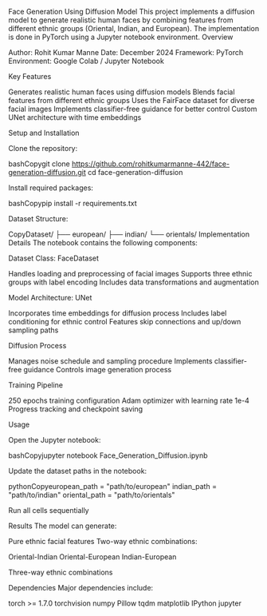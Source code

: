 Face Generation Using Diffusion Model
This project implements a diffusion model to generate realistic human faces by combining features from different ethnic groups (Oriental, Indian, and European). The implementation is done in PyTorch using a Jupyter notebook environment.
Overview

Author: Rohit Kumar Manne
Date: December 2024
Framework: PyTorch
Environment: Google Colab / Jupyter Notebook

Key Features

Generates realistic human faces using diffusion models
Blends facial features from different ethnic groups
Uses the FairFace dataset for diverse facial images
Implements classifier-free guidance for better control
Custom UNet architecture with time embeddings

Setup and Installation

Clone the repository:

bashCopygit clone https://github.com/rohitkumarmanne-442/face-generation-diffusion.git
cd face-generation-diffusion

Install required packages:

bashCopypip install -r requirements.txt

Dataset Structure:

CopyDataset/
├── european/
├── indian/
└── orientals/
Implementation Details
The notebook contains the following components:

Dataset Class: FaceDataset

Handles loading and preprocessing of facial images
Supports three ethnic groups with label encoding
Includes data transformations and augmentation


Model Architecture: UNet

Incorporates time embeddings for diffusion process
Includes label conditioning for ethnic control
Features skip connections and up/down sampling paths


Diffusion Process

Manages noise schedule and sampling procedure
Implements classifier-free guidance
Controls image generation process


Training Pipeline

250 epochs training configuration
Adam optimizer with learning rate 1e-4
Progress tracking and checkpoint saving



Usage

Open the Jupyter notebook:

bashCopyjupyter notebook Face_Generation_Diffusion.ipynb

Update the dataset paths in the notebook:

pythonCopyeuropean_path = "path/to/european"
indian_path = "path/to/indian"
oriental_path = "path/to/orientals"

Run all cells sequentially

Results
The model can generate:

Pure ethnic facial features
Two-way ethnic combinations:

Oriental-Indian
Oriental-European
Indian-European


Three-way ethnic combinations

Dependencies
Major dependencies include:

torch >= 1.7.0
torchvision
numpy
Pillow
tqdm
matplotlib
IPython
jupyter
